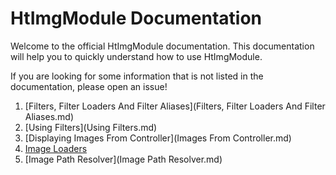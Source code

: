 HtImgModule Documentation
=======================

Welcome to the official HtImgModule documentation. This documentation will help you to quickly understand how to use HtImgModule.

If you are looking for some information that is not listed in the documentation, please open an issue!

1. [Filters, Filter Loaders And Filter Aliases](Filters, Filter Loaders And Filter Aliases.md)
2. [Using Filters](Using Filters.md)
3. [Displaying Images From Controller](Images From Controller.md)
4. [Image Loaders](image-loaders.md)
5. [Image Path Resolver](Image Path Resolver.md)

